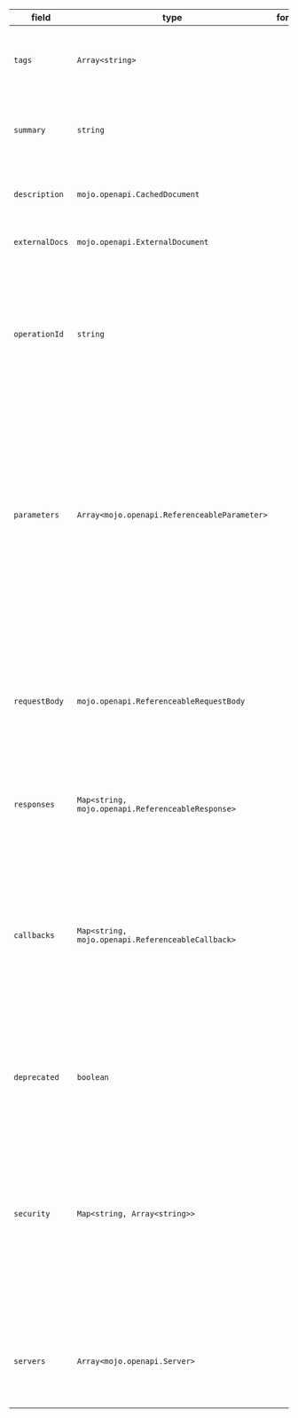 | field | type | format | required | default | description |
|---|---|---|---|---|---|
| `tags` | `Array<string>` |  | N |  | A list of tags for API documentation control. Tags can be used for logical grouping of operations by resources or any other qualifier. |
| `summary` | `string` |  | N |  | A short summary of what the operation does.For maximum readability in the swagger-ui, this field SHOULD be less than 120 characters. |
| `description` | `mojo.openapi.CachedDocument` |  | N |  | A verbose explanation of the operation behavior. GFM syntax can be used for rich text representation. |
| `externalDocs` | `mojo.openapi.ExternalDocument` |  | N |  | Additional external documentation for this operation. |
| `operationId` | `string` |  | N |  | Unique string used to identify the operation.The id MUST be unique among all operations described in the API.Tools and libraries MAY use the operationId to uniquely identify an operation,therefore, it is recommended to follow common programming naming conventions. |
| `parameters` | `Array<mojo.openapi.ReferenceableParameter>` |  | N |  | A list of parameters that are applicable for this operation. If a parameter is already defined at the Path Item, the new definition will override it but can never remove it. The list MUST NOT include duplicated parameters. A unique parameter is defined by a combination of a name and location. The list can use the Reference Object to link to parameters that are defined at the OpenAPI Object's components/parameters. |
| `requestBody` | `mojo.openapi.ReferenceableRequestBody` |  | N |  | The request body applicable for this operation. The requestBody is only supported in HTTP methods where the HTTP 1.1 specification RFC7231 has explicitly defined semantics for request bodies. In other cases where the HTTP spec is vague, requestBody SHALL be ignored by consumers. |
| `responses` | `Map<string, mojo.openapi.ReferenceableResponse>` |  | Y |  | The list of possible responses as they are returned from executing this operation. |
| `callbacks` | `Map<string, mojo.openapi.ReferenceableCallback>` |  | N |  | A map of possible out-of band callbacks related to the parent operation.The key is a unique identifier for the Callback Object.Each value in the map is a Callback Object that describes a requestthat may be initiated by the API provider and the expected responses.The key value used to identify the callback object is an expression,evaluated at runtime, that identifies a URL to use for the callback operation. |
| `deprecated` | `boolean` |  | N |  | Declares this operation to be deprecated.Consumers SHOULD refrain from usage of the declared operation. |
| `security` | `Map<string, Array<string>>` |  | N |  | A declaration of which security mechanisms can be used for this operation.The list of values includes alternative security requirement objects that can be used.Only one of the security requirement objects need to be satisfied to authorize a request.This definition overrides any declared top-level security.To remove a top-level security declaration, an empty array can be used. |
| `servers` | `Array<mojo.openapi.Server>` |  | N |  | An alternative server array to service this operation.If an alternative server object is specified at the Path Item Object or Root level,it will be overridden by this value. |
